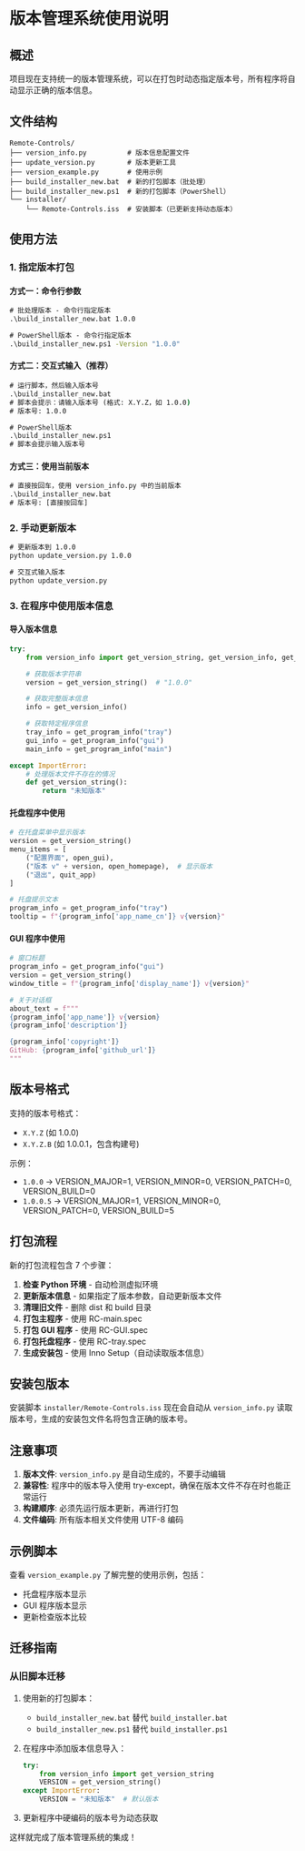 <!-- @format -->

# 版本管理系统使用说明

## 概述

项目现在支持统一的版本管理系统，可以在打包时动态指定版本号，所有程序将自动显示正确的版本信息。

## 文件结构

```
Remote-Controls/
├── version_info.py          # 版本信息配置文件
├── update_version.py        # 版本更新工具
├── version_example.py       # 使用示例
├── build_installer_new.bat  # 新的打包脚本（批处理）
├── build_installer_new.ps1  # 新的打包脚本（PowerShell）
└── installer/
    └── Remote-Controls.iss  # 安装脚本（已更新支持动态版本）
```

## 使用方法

### 1. 指定版本打包

#### 方式一：命令行参数

```cmd
# 批处理版本 - 命令行指定版本
.\build_installer_new.bat 1.0.0

# PowerShell版本 - 命令行指定版本
.\build_installer_new.ps1 -Version "1.0.0"
```

#### 方式二：交互式输入（推荐）

```cmd
# 运行脚本，然后输入版本号
.\build_installer_new.bat
# 脚本会提示：请输入版本号 (格式: X.Y.Z，如 1.0.0)
# 版本号: 1.0.0

# PowerShell版本
.\build_installer_new.ps1
# 脚本会提示输入版本号
```

#### 方式三：使用当前版本

```cmd
# 直接按回车，使用 version_info.py 中的当前版本
.\build_installer_new.bat
# 版本号: [直接按回车]
```

### 2. 手动更新版本

```cmd
# 更新版本到 1.0.0
python update_version.py 1.0.0

# 交互式输入版本
python update_version.py
```

### 3. 在程序中使用版本信息

#### 导入版本信息

```python
try:
    from version_info import get_version_string, get_version_info, get_program_info

    # 获取版本字符串
    version = get_version_string()  # "1.0.0"

    # 获取完整版本信息
    info = get_version_info()

    # 获取特定程序信息
    tray_info = get_program_info("tray")
    gui_info = get_program_info("gui")
    main_info = get_program_info("main")

except ImportError:
    # 处理版本文件不存在的情况
    def get_version_string():
        return "未知版本"
```

#### 托盘程序中使用

```python
# 在托盘菜单中显示版本
version = get_version_string()
menu_items = [
    ("配置界面", open_gui),
    ("版本 v" + version, open_homepage),  # 显示版本
    ("退出", quit_app)
]

# 托盘提示文本
program_info = get_program_info("tray")
tooltip = f"{program_info['app_name_cn']} v{version}"
```

#### GUI 程序中使用

```python
# 窗口标题
program_info = get_program_info("gui")
version = get_version_string()
window_title = f"{program_info['display_name']} v{version}"

# 关于对话框
about_text = f"""
{program_info['app_name']} v{version}
{program_info['description']}

{program_info['copyright']}
GitHub: {program_info['github_url']}
"""
```

## 版本号格式

支持的版本号格式：

-   `X.Y.Z` (如 1.0.0)
-   `X.Y.Z.B` (如 1.0.0.1，包含构建号)

示例：

-   `1.0.0` → VERSION_MAJOR=1, VERSION_MINOR=0, VERSION_PATCH=0, VERSION_BUILD=0
-   `1.0.0.5` → VERSION_MAJOR=1, VERSION_MINOR=0, VERSION_PATCH=0, VERSION_BUILD=5

## 打包流程

新的打包流程包含 7 个步骤：

1. **检查 Python 环境** - 自动检测虚拟环境
2. **更新版本信息** - 如果指定了版本参数，自动更新版本文件
3. **清理旧文件** - 删除 dist 和 build 目录
4. **打包主程序** - 使用 RC-main.spec
5. **打包 GUI 程序** - 使用 RC-GUI.spec
6. **打包托盘程序** - 使用 RC-tray.spec
7. **生成安装包** - 使用 Inno Setup（自动读取版本信息）

## 安装包版本

安装脚本 `installer/Remote-Controls.iss` 现在会自动从 `version_info.py` 读取版本号，生成的安装包文件名将包含正确的版本号。

## 注意事项

1. **版本文件**: `version_info.py` 是自动生成的，不要手动编辑
2. **兼容性**: 程序中的版本导入使用 try-except，确保在版本文件不存在时也能正常运行
3. **构建顺序**: 必须先运行版本更新，再进行打包
4. **文件编码**: 所有版本相关文件使用 UTF-8 编码

## 示例脚本

查看 `version_example.py` 了解完整的使用示例，包括：

-   托盘程序版本显示
-   GUI 程序版本显示
-   更新检查版本比较

## 迁移指南

### 从旧脚本迁移

1. 使用新的打包脚本：

    - `build_installer_new.bat` 替代 `build_installer.bat`
    - `build_installer_new.ps1` 替代 `build_installer.ps1`

2. 在程序中添加版本信息导入：

    ```python
    try:
        from version_info import get_version_string
        VERSION = get_version_string()
    except ImportError:
        VERSION = "未知版本"  # 默认版本
    ```

3. 更新程序中硬编码的版本号为动态获取

这样就完成了版本管理系统的集成！
